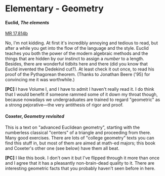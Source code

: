 # Elementary - Geometry

#### Euclid, *The elements*

[MR 17,814b](http://www.ams.org/mathscinet-getitem?mr=17%2C814b)

No, I'm not kidding.  At first it's incredibly annoying and tedious to read, but after a while
you get into the flow of the language and the style.  Euclid teaches you both the power of the
modern algebraic methods and the things that are hidden by our instinct to assign a *number* to
a length.  Besides, there are wonderful tidbits here and there (did you know that Euclid
invented the Dedekind cut?).  At least check it out once, to read his proof of the Pythagorean
theorem.  (Thanks to Jonathan Beere ('95) for convincing me it was worthwhile.)

**[PC]** I have Volume I, and I have to admit I haven't really read it.  I do think that I
would benefit if someone rammed some of it down my throat though, because nowadays we
undergraduates are trained to regard "geometric" as a strong pejorative&mdash;the very
antithesis of rigor and proof.

#### Coxeter, *Geometry revisited*

This is a text on "advanced Euclidean geometry", starting with the numberless classical
"centers" of a triangle and proceeding from there.  Many good exercises.  There are lots of
"college geometry" texts you can find this stuff in, but most of them are aimed at math-ed
majors; this book and Coxeter's other one (see below) have them all beat.

**[PC]** I like this book.  I don't own it but I've flipped through it more than once and I
agree that it has a pleasantly non-brain-dead quality to it.  There are interesting geometric
facts that you probably haven't seen before in here.
